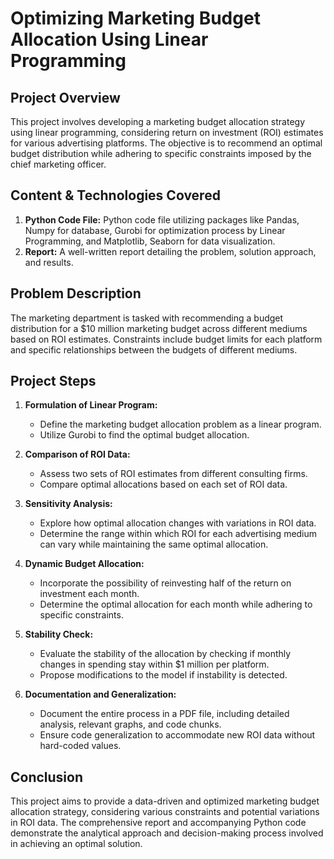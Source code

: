 # Optimizing Marketing Budget Allocation Using Linear Programming

## Project Overview
This project involves developing a marketing budget allocation strategy using linear programming, considering return on investment (ROI) estimates for various advertising platforms. The objective is to recommend an optimal budget distribution while adhering to specific constraints imposed by the chief marketing officer.

## Content & Technologies Covered
1. **Python Code File:** Python code file utilizing packages like Pandas, Numpy for database, Gurobi for optimization process by Linear Programming, and Matplotlib, Seaborn for data visualization.
3. **Report:** A well-written report detailing the problem, solution approach, and results.

## Problem Description
The marketing department is tasked with recommending a budget distribution for a $10 million marketing budget across different mediums based on ROI estimates. Constraints include budget limits for each platform and specific relationships between the budgets of different mediums.

## Project Steps
1. **Formulation of Linear Program:**
   - Define the marketing budget allocation problem as a linear program.
   - Utilize Gurobi to find the optimal budget allocation.

2. **Comparison of ROI Data:**
   - Assess two sets of ROI estimates from different consulting firms.
   - Compare optimal allocations based on each set of ROI data.

3. **Sensitivity Analysis:**
   - Explore how optimal allocation changes with variations in ROI data.
   - Determine the range within which ROI for each advertising medium can vary while maintaining the same optimal allocation.

4. **Dynamic Budget Allocation:**
   - Incorporate the possibility of reinvesting half of the return on investment each month.
   - Determine the optimal allocation for each month while adhering to specific constraints.

5. **Stability Check:**
   - Evaluate the stability of the allocation by checking if monthly changes in spending stay within $1 million per platform.
   - Propose modifications to the model if instability is detected.

6. **Documentation and Generalization:**
   - Document the entire process in a PDF file, including detailed analysis, relevant graphs, and code chunks.
   - Ensure code generalization to accommodate new ROI data without hard-coded values.

## Conclusion
This project aims to provide a data-driven and optimized marketing budget allocation strategy, considering various constraints and potential variations in ROI data. The comprehensive report and accompanying Python code demonstrate the analytical approach and decision-making process involved in achieving an optimal solution.
